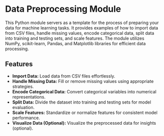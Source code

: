 # Data Preprocessing Module

This Python module servers as a template for the process of preparing your data for machine learning tasks.
It provides examples of how to import data from CSV files, handle missing values, encode categorical data, 
split data into training and testing sets, and scale features. 
The module utilizes NumPy, scikit-learn, Pandas, and Matplotlib libraries for efficient data processing.

## Features
- **Import Data:** Load data from CSV files effortlessly.
- **Handle Missing Data:** Fill or remove missing values using appropriate strategies.
- **Encode Categorical Data:** Convert categorical variables into numerical representations.
- **Split Data:** Divide the dataset into training and testing sets for model evaluation.
- **Scale Features:** Standardize or normalize features for consistent model performance.
- **Visualize Data (Optional):** Visualize the preprocessed data for insights (optional).
